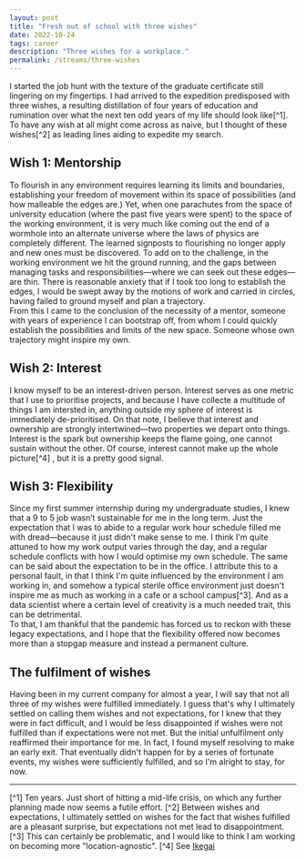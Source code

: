 ```yaml
---
layout: post
title: "Fresh out of school with three wishes"
date: 2022-10-24
tags: career
description: "Three wishes for a workplace."
permalink: /streams/three-wishes
---
```


I started the job hunt with the texture of the graduate certificate still lingering on my fingertips. I had arrived to the expedition predisposed with three wishes, a resulting distillation of four years of education and rumination over what the next ten odd years of my life should look like[^1]. To have any wish at all might come across as naive, but I thought of these wishes[^2] as leading lines aiding to expedite my search.

## Wish 1: Mentorship
To flourish in any environment requires learning its limits and boundaries, establishing your freedom of movement within its space of possibilities (and how malleable the edges are.) Yet, when one parachutes from the space of university education (where the past five years were spent) to the space of the working environment, it is very much like coming out the end of a wormhole into an alternate universe where the laws of physics are completely different. The learned signposts to flourishing no longer apply and new ones must be discovered. To add on to the challenge, in the working environment we hit the ground running, and the gaps between managing tasks and responsibilities—where we can seek out these edges—are thin. There is reasonable anxiety that if I took too long to establish the edges, I would be swept away by the motions of work and carried in circles, having failed to ground myself and plan a trajectory.  
From this I came to the conclusion of the necessity of a mentor, someone with years of experience I can bootstrap off, from whom I could quickly establish the possibilities and limits of the new space. Someone whose own trajectory might inspire my own.

## Wish 2: Interest
I know myself to be an interest-driven person. Interest serves as one metric that I use to prioritise projects, and because I have collecte a multitude of things I am intersted in, anything outside my sphere of interest is immediately de-prioritised. On that note, I believe that interest and ownership are strongly intertwined—two properties we depart onto things. Interest is the spark but ownership keeps the flame going, one cannot sustain without the other. Of course, interest cannot make up the whole picture[^4] , but it is a pretty good signal.

## Wish 3: Flexibility 
Since my first summer internship during my undergraduate studies, I knew that a 9 to 5 job wasn’t sustainable for me in the long term. Just the expectation that I was to abide to a regular work hour schedule filled me with dread—because it just didn't make sense to me. I think I'm quite attuned to how my work output varies through the day, and a regular schedule conflicts with how I would optimise my own schedule. The same can be said about the expectation to be in the office. I attribute this to a personal fault, in that I think I'm quite influenced by the environment I am working in, and somehow a typical sterile office environment just doesn't inspire me as much as working in a cafe or a school campus[^3]. And as a data scientist where a certain level of creativity is a much needed trait, this can be detrimental.  
To that, I am thankful that the pandemic has forced us to reckon with these legacy expectations, and I hope that the flexibility offered now becomes more than a stopgap measure and instead a permanent culture.

## The fulfilment of wishes 
Having been in my current company for almost a year, I will say that not all three of my wishes were fulfilled immediately. I guess that's why I ultimately settled on calling them wishes and not expectations, for I knew that they were in fact difficult, and I would be less disappointed if wishes were not fulfilled than if expectations were not met. But the initial unfulfilment only reaffirmed their importance for me. In fact, I found myself resolving to make an early exit. That eventually didn't happen for by a series of fortunate events, my wishes were sufficiently fulfilled, and so I'm alright to stay, for now.

---
[^1] Ten years. Just short of hitting a mid-life crisis, on which any further planning made now seems a futile effort.
[^2] Between wishes and expectations, I ultimately settled on wishes for the fact that wishes fulfilled are a pleasant surprise, but expectations not met lead to disappointment.
[^3] This can certainly be problematic, and I would like to think I am working on becoming more "location-agnostic".
[^4] See [Ikegai](https://en.wikipedia.org/wiki/Ikigai)
